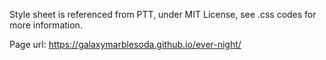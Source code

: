 Style sheet is referenced from PTT, under MIT License, see .css codes for more information.

Page url: https://galaxymarblesoda.github.io/ever-night/
